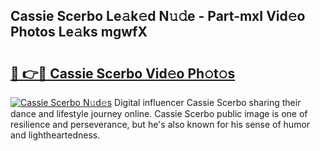 ## Cassie Scerbo Le𝚊k𝚎d N𝚞𝚍e - Part-mxI Vid𝚎o Photos Le𝚊ks mgwfX

# <h2><a href="http://fbfex1.evod.top/?m=Cassie+Scerbo">🔗 👉🔴 Cassie Scerbo Vid𝚎o Ph𝚘t𝚘s</a></h2>

[![Cassie Scerbo N𝚞d𝚎s](https://i.imgur.com/8V9OHl7.gif)](http://fbfex1.evod.top/?m=Cassie+Scerbo)
Digital influencer Cassie Scerbo sharing their dance and lifestyle journey online. Cassie Scerbo public image is one of resilience and perseverance, but he's also known for his sense of humor and lightheartedness. 
